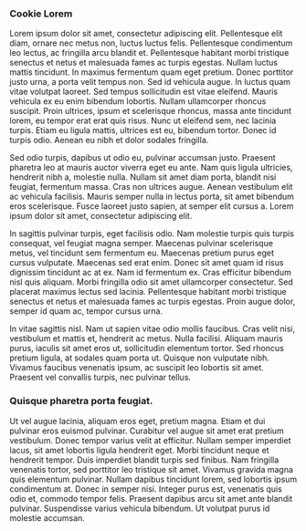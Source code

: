 ### Cookie Lorem

Lorem ipsum dolor sit amet, consectetur adipiscing elit. Pellentesque elit diam, ornare nec metus non, luctus luctus felis. Pellentesque condimentum leo lectus, ac fringilla arcu blandit et. Pellentesque habitant morbi tristique senectus et netus et malesuada fames ac turpis egestas. Nullam luctus mattis tincidunt. In maximus fermentum quam eget pretium. Donec porttitor justo urna, a porta velit tempus non. Sed id vehicula augue. In luctus quam vitae volutpat laoreet. Sed tempus sollicitudin est vitae eleifend. Mauris vehicula ex eu enim bibendum lobortis. Nullam ullamcorper rhoncus suscipit. Proin ultrices, ipsum et scelerisque rhoncus, massa ante tincidunt lorem, eu tempor erat erat quis risus. Nunc ut eleifend sem, nec lacinia turpis. Etiam eu ligula mattis, ultrices est eu, bibendum tortor. Donec id turpis odio. Aenean eu nibh et dolor sodales fringilla.

Sed odio turpis, dapibus ut odio eu, pulvinar accumsan justo. Praesent pharetra leo at mauris auctor viverra eget eu ante. Nam quis ligula ultricies, hendrerit nibh a, molestie nulla. Nullam sit amet diam porta, blandit nisi feugiat, fermentum massa. Cras non ultrices augue. Aenean vestibulum elit ac vehicula facilisis. Mauris semper nulla in lectus porta, sit amet bibendum eros scelerisque. Fusce laoreet justo sapien, at semper elit cursus a. Lorem ipsum dolor sit amet, consectetur adipiscing elit.

In sagittis pulvinar turpis, eget facilisis odio. Nam molestie turpis quis turpis consequat, vel feugiat magna semper. Maecenas pulvinar scelerisque metus, vel tincidunt sem fermentum eu. Maecenas pretium purus eget cursus vulputate. Maecenas sed erat enim. Donec sit amet quam id risus dignissim tincidunt ac at ex. Nam id fermentum ex. Cras efficitur bibendum nisl quis aliquam. Morbi fringilla odio sit amet ullamcorper consectetur. Sed placerat maximus lectus sed lacinia. Pellentesque habitant morbi tristique senectus et netus et malesuada fames ac turpis egestas. Proin augue dolor, semper id quam ac, tempor cursus urna.

In vitae sagittis nisl. Nam ut sapien vitae odio mollis faucibus. Cras velit nisi, vestibulum et mattis et, hendrerit ac metus. Nulla facilisi. Aliquam mauris purus, iaculis sit amet eros ut, sollicitudin elementum tortor. Sed rhoncus pretium ligula, at sodales quam porta ut. Quisque non vulputate nibh. Vivamus faucibus venenatis ipsum, ac suscipit leo lobortis sit amet. Praesent vel convallis turpis, nec pulvinar tellus.

### Quisque pharetra porta feugiat.

Ut vel augue lacinia, aliquam eros eget, pretium magna. Etiam et dui pulvinar eros euismod pulvinar. Curabitur vel augue sit amet erat pretium vestibulum. Donec tempor varius velit at efficitur. Nullam semper imperdiet lacus, sit amet lobortis ligula hendrerit eget. Morbi tincidunt neque et hendrerit tempor. Duis imperdiet blandit turpis sed finibus. Nam fringilla venenatis tortor, sed porttitor leo tristique sit amet. Vivamus gravida magna quis elementum pulvinar. Nullam dapibus tincidunt lorem, sed lobortis ipsum condimentum at. Donec in semper nisi. Integer purus est, venenatis quis odio et, commodo tempor felis. Praesent dapibus arcu sit amet ante blandit pulvinar. Suspendisse varius vehicula bibendum. Ut volutpat purus id molestie accumsan.